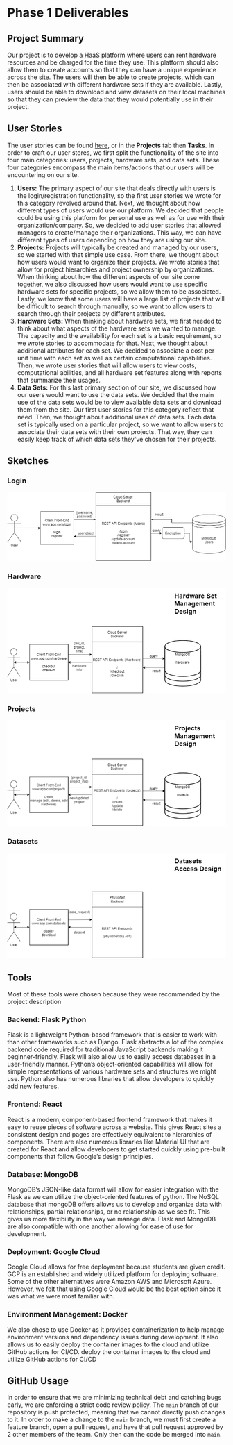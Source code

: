 # Phase 1 Deliverables

## Project Summary
Our project is to develop a HaaS platform where users can rent hardware resources and be charged for the time they use. This platform should also allow them to create accounts so that they can have a unique experience across the site. The users will then be able to create projects, which can then be associated with different hardware sets if they are available. Lastly, users should be able to download and view datasets on their local machines so that they can preview the data that they would potentially use in their project.

## User Stories
The user stories can be found [here](https://github.com/JimothyGreene/EE461L-Group2-FinalProject/projects/4), or in the **Projects** tab then **Tasks**. In order to craft our user stores, we first split the functionality of the site into four main categories: users, projects, hardware sets, and data sets. These four categories encompass the main items/actions that our users will be encountering on our site. 
1. **Users:** The primary aspect of our site that deals directly with users is the login/registration functionality, so the first user stories we wrote for this category revolved around that. Next, we thought about how different types of users would use our platform. We decided that people could be using this platform for personal use as well as for use with their organization/company. So, we decided to add user stories that allowed managers to create/manage their organizations. This way, we can have different types of users depending on how they are using our site.
2. **Projects:** Projects will typically be created and managed by our users, so we started with that simple use case. From there, we thought about how users would want to organize their projects. We wrote stories that allow for project hierarchies and project ownership by organizations. When thinking about how the different aspects of our site come together, we also discussed how users would want to use specific hardware sets for specific projects, so we allow them to be associated. Lastly, we know that some users will have a large list of projects that will be difficult to search through manually, so we want to allow users to search through their projects by different attributes.
3. **Hardware Sets:** When thinking about hardware sets, we first needed to think about what aspects of the hardware sets we wanted to manage. The capacity and the availability for each set is a basic requirement, so we wrote stories to accommodate for that. Next, we thought about additional attributes for each set. We decided to associate a cost per unit time with each set as well as certain computational capabilities. Then, we wrote user stories that will allow users to view costs, computational abilities, and all hardware set features along with reports that summarize their usages.
4. **Data Sets:** For this last primary section of our site, we discussed how our users would want to use the data sets. We decided that the main use of the data sets would be to view available data sets and download them from the site. Our first user stories for this category reflect that need. Then, we thought about additional uses of data sets. Each data set is typically used on a particular project, so we want to allow users to associate their data sets with their own projects. That way, they can easily keep track of which data sets they've chosen for their projects. 

## Sketches

### Login
![Login](resources/EE461L%20Sketch-Login.png)

### Hardware
![Hardware](resources/EE461L%20Sketch-Hardware.png)

### Projects
![Projects](resources/EE461L%20Sketch-Projects.png)

### Datasets
![Datasets](resources/EE461L%20Sketch-Datasets.png)

## Tools
Most of these tools were chosen because they were recommended by the project description

### Backend: Flask Python
Flask is a lightweight Python-based framework that is easier to work with than other frameworks such as Django. Flask abstracts a lot of the complex backend code required for traditional JavaScript backends making it beginner-friendly. Flask will also allow us to easily access databases in a user-friendly manner.
Python’s object-oriented capabilities will allow for simple representations of various hardware sets and structures we might use. Python also has numerous libraries that allow developers to quickly add new features.

### Frontend: React
React is a modern, component-based frontend framework that makes it easy to reuse pieces of software across a website. This gives React sites a consistent design and pages are effectively equivalent to hierarchies of components. There are also numerous libraries like Material UI that are created for React and allow developers to get started quickly using pre-built components that follow Google’s design principles.

### Database: MongoDB
MongoDB’s JSON-like data format will allow for easier integration with the Flask as we can utilize the object-oriented features of python. The NoSQL database that mongoDB offers allows us to develop and organize data with relationships, partial relationships, or no relationship as we see fit. This gives us more flexibility in the way we manage data. Flask and MongoDB are also compatible with one another allowing for ease of use for development.

### Deployment: Google Cloud
Google Cloud allows for free deployment because students are given credit. GCP is an established and widely utilized platform for deploying software. Some of the other alternatives were Amazon AWS and Microsoft Azure. However, we felt that using Google Cloud would be the best option since it was what we were most familiar with.

### Environment Management: Docker
We also chose to use Docker as it provides containerization to help manage environment versions and dependency issues during development. It also allows us to easily deploy the container images to the cloud and utilize GitHub actions for CI/CD.
deploy the container images to the cloud and utilize GitHub actions for CI/CD

## GitHub Usage
In order to ensure that we are minimizing technical debt and catching bugs early, we are enforcing a strict code review policy. The `main` branch of our repository is push protected, meaning that we cannot directly push changes to it. In order to make a change to the `main` branch, we must first create a feature branch, open a pull request, and have that pull request approved by 2 other members of the team. Only then can the code be merged into `main`. 
